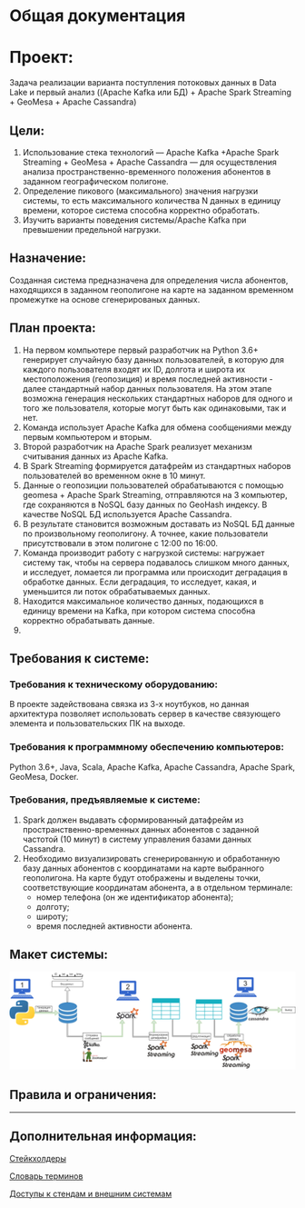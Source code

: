 # Общая документация

# Проект:

Задача реализации варианта поступления потоковых данных в Data Lake и первый анализ ((Apache Kafka или БД) + Apache Spark Streaming + GeoMesa + Apache Cassandra)

## **Цели:**

1. Использование стека технологий — Apache Kafka +Apache Spark Streaming + GeoMesa +  Apache Cassandra — для осуществления анализа пространственно-временного положения абонентов в заданном географическом полигоне. 
2. Определение пикового (максимального) значения нагрузки системы, то есть максимального количества N данных в единицу времени, которое система способна корректно обработать.
3. Изучить варианты поведения системы/Apache Kafka при превышении предельной нагрузки. 

## Назначение:

Созданная система предназначена для определения числа абонентов, находящихся в заданном геополигоне на карте на заданном временном промежутке на основе сгенерированых данных.

## План проекта:

1. На первом компьютере первый разработчик на Python 3.6+ генерирует случайную базу данных пользователей, в которую для каждого пользователя входят их ID, долгота и широта их местоположения (геопозиция) и время последней активности - далее стандартный набор данных пользователя. На этом этапе возможна генерация нескольких стандартных наборов для одного и того же пользователя, которые могут быть как одинаковыми, так и нет.
2. Команда использует Apache Kafka для обмена сообщениями между первым компьютером и вторым. 
3. Второй разработчик на Apache Spark реализует механизм считывания данных из Apache Kafka.
4. В Spark Streaming формируется датафрейм из стандартных наборов пользователей во временном окне в 10 минут.
5. Данные о геопозиции пользователей обрабатываются с помощью geomesa + Apache Spark Streaming, отправляются на 3 компьютер, где сохраняются в NoSQL базу данных по GeoHash индексу. В качестве NoSQL БД используется Apache Cassandra.
6. В результате становится возможным доставать из NoSQL БД данные по произвольному геополигону. А точнее, какие пользователи присутствовали в этом полигоне с 12:00 по 16:00.
7. Команда производит работу с нагрузкой системы: нагружает систему так, чтобы на сервера подавалось слишком много данных, и исследует, ломается ли программа или происходит деградация в обработке данных. Если деградация, то исследует, какая, и уменьшится ли поток обрабатываемых данных.
8. Находится максимальное количество данных, подающихся в единицу времени на Kafka, при котором система способна корректно обрабатывать данные.
9. 

## Требования к системе:

### Требования к техническому оборудованию:

В проекте задействована связка из 3-х ноутбуков, но данная архитектура позволяет использовать сервер в качестве связующего элемента и пользовательских ПК на выходе.

### Требования к программному обеспечению компьютеров:

Python 3.6+, Java, Scala, Apache Kafka, Apache Cassandra, Apache Spark, GeoMesa, Docker.

### Требования, предъявляемые к системе:

1. Spark должен выдавать сформированный датафрейм из пространственно-временных данных абонентов с заданной частотой (10 минут) в систему управления базами данных Cassandra.
2. Необходимо визуализировать сгенерированную и обработанную базу данных абонентов с координатами на карте выбранного геополигона. На карте будут отображены и выделены точки, соответствующие координатам абонента, а в отдельном терминале:
    - номер телефона (он же идентификатор абонента);
    - долготу;
    - широту;
    - время последней активности абонента.
    
## Макет системы:

![Макет.png](https://raw.githubusercontent.com/WinterSchoolDataLake/geodate/master/docs/___(4).png)

## Правила и ограничения:

---

## Дополнительная информация:

[Стейкхолдеры](https://github.com/WinterSchoolDataLake/geodate/blob/master/docs/stakeholder.md)

[Словарь терминов](https://github.com/WinterSchoolDataLake/geodate/blob/master/docs/dictionary.md)

[Доступы к стендам и внешним системам](https://github.com/WinterSchoolDataLake/geodate/blob/master/docs/stand_access.md)
